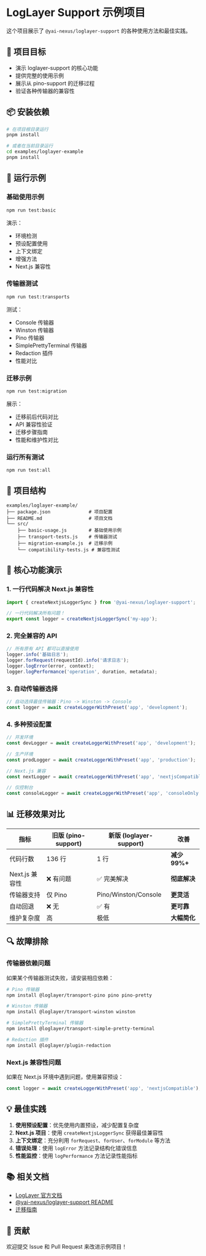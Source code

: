 # LogLayer Support 示例项目

这个项目展示了 `@yai-nexus/loglayer-support` 的各种使用方法和最佳实践。

## 🎯 项目目标

- 演示 loglayer-support 的核心功能
- 提供完整的使用示例
- 展示从 pino-support 的迁移过程
- 验证各种传输器的兼容性

## 📦 安装依赖

```bash
# 在项目根目录运行
pnpm install

# 或者在当前目录运行
cd examples/loglayer-example
pnpm install
```

## 🚀 运行示例

### 基础使用示例
```bash
npm run test:basic
```
演示：
- 环境检测
- 预设配置使用
- 上下文绑定
- 增强方法
- Next.js 兼容性

### 传输器测试
```bash
npm run test:transports
```
测试：
- Console 传输器
- Winston 传输器
- Pino 传输器
- SimplePrettyTerminal 传输器
- Redaction 插件
- 性能对比

### 迁移示例
```bash
npm run test:migration
```
展示：
- 迁移前后代码对比
- API 兼容性验证
- 迁移步骤指南
- 性能和维护性对比

### 运行所有测试
```bash
npm run test:all
```

## 📁 项目结构

```
examples/loglayer-example/
├── package.json              # 项目配置
├── README.md                 # 项目文档
└── src/
    ├── basic-usage.js        # 基础使用示例
    ├── transport-tests.js    # 传输器测试
    ├── migration-example.js  # 迁移示例
    └── compatibility-tests.js # 兼容性测试
```

## 🔧 核心功能演示

### 1. 一行代码解决 Next.js 兼容性
```javascript
import { createNextjsLoggerSync } from '@yai-nexus/loglayer-support';

// 一行代码解决所有问题！
export const logger = createNextjsLoggerSync('my-app');
```

### 2. 完全兼容的 API
```javascript
// 所有原有 API 都可以直接使用
logger.info('基础日志');
logger.forRequest(requestId).info('请求日志');
logger.logError(error, context);
logger.logPerformance('operation', duration, metadata);
```

### 3. 自动传输器选择
```javascript
// 自动选择最佳传输器：Pino -> Winston -> Console
const logger = await createLoggerWithPreset('app', 'development');
```

### 4. 多种预设配置
```javascript
// 开发环境
const devLogger = await createLoggerWithPreset('app', 'development');

// 生产环境
const prodLogger = await createLoggerWithPreset('app', 'production');

// Next.js 兼容
const nextLogger = await createLoggerWithPreset('app', 'nextjsCompatible');

// 仅控制台
const consoleLogger = await createLoggerWithPreset('app', 'consoleOnly');
```

## 📊 迁移效果对比

| 指标 | 旧版 (pino-support) | 新版 (loglayer-support) | 改善 |
|------|---------------------|-------------------------|------|
| 代码行数 | 136 行 | 1 行 | **减少 99%+** |
| Next.js 兼容性 | ❌ 有问题 | ✅ 完美解决 | **彻底解决** |
| 传输器支持 | 仅 Pino | Pino/Winston/Console | **更灵活** |
| 自动回退 | ❌ 无 | ✅ 有 | **更可靠** |
| 维护复杂度 | 高 | 极低 | **大幅简化** |

## 🔍 故障排除

### 传输器依赖问题
如果某个传输器测试失败，请安装相应依赖：

```bash
# Pino 传输器
npm install @loglayer/transport-pino pino pino-pretty

# Winston 传输器
npm install @loglayer/transport-winston winston

# SimplePrettyTerminal 传输器
npm install @loglayer/transport-simple-pretty-terminal

# Redaction 插件
npm install @loglayer/plugin-redaction
```

### Next.js 兼容性问题
如果在 Next.js 环境中遇到问题，使用兼容预设：

```javascript
const logger = await createLoggerWithPreset('app', 'nextjsCompatible');
```

## 💡 最佳实践

1. **使用预设配置**：优先使用内置预设，减少配置复杂度
2. **Next.js 项目**：使用 `createNextjsLoggerSync` 获得最佳兼容性
3. **上下文绑定**：充分利用 `forRequest`、`forUser`、`forModule` 等方法
4. **错误处理**：使用 `logError` 方法记录结构化错误信息
5. **性能监控**：使用 `logPerformance` 方法记录性能指标

## 📚 相关文档

- [LogLayer 官方文档](https://loglayer.dev)
- [@yai-nexus/loglayer-support README](../../packages/loglayer-support/README.md)
- [迁移指南](./src/migration-example.js)

## 🤝 贡献

欢迎提交 Issue 和 Pull Request 来改进示例项目！
